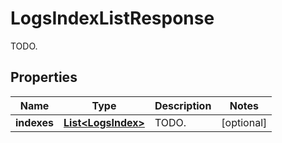 

# LogsIndexListResponse

TODO.
## Properties

Name | Type | Description | Notes
------------ | ------------- | ------------- | -------------
**indexes** | [**List&lt;LogsIndex&gt;**](LogsIndex.md) | TODO. |  [optional]



